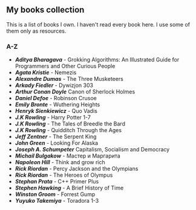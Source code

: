 ## My books collection
This is a list of books I own. I haven't read every book here. I use some of them only as resources.
### A-Z
- ***Aditya Bharagava*** - Grokking Algorithms: An Illustrated Guide for Programmers and Other Curious People
- ***Agata Kristie*** - Nemezis
- ***Alexandre Dumas*** - The Three Musketeers
- ***Arkady Fiedler*** - Dywizjon 303
- ***Arthur Conan Doyle*** Canon of Sherlock Holmes
- ***Daniel Defoe*** - Robinson Crusoe
- ***Emily Bronte*** - Wuthering Heights
- ***Henryk Sienkiewicz*** - Quo Vadis
- ***J.K Rowling*** - Harry Potter 1-7
- ***J.K Rowling*** - The Tales of Breedle the Bard
- ***J.K Rowling*** - Quidditch Through the Ages
- ***Jeff Zentner*** - The Serpent King
- ***John Green*** - Looking For Alaska
- ***Joseph A. Schumpeter*** Capitalism, Socialism and Democracy
- ***Michail Bulgakow*** -  Мастер и Маргарита
- ***Napoleon Hill*** - Think and grow rich
- ***Rick Riordan*** - Percy Jackson and the Olympians
- ***Rick Riordan*** - The Heroes of Olympus
- ***Stephan Prata*** - C++ Primer Plus
- ***Stephen Hawking*** - A Brief History of Time
- ***Winston Groom*** - Forrest Gump
- ***Yuyuko Takemiya*** - Toradora 1-3
